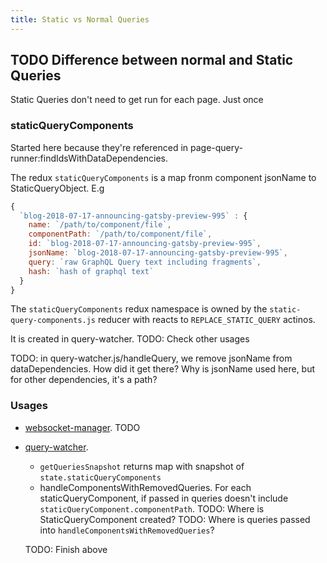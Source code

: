 ```yaml
---
title: Static vs Normal Queries
---
```


## TODO Difference between normal and Static Queries

Static Queries don't need to get run for each page. Just once

### staticQueryComponents

Started here because they're referenced in page-query-runner:findIdsWithDataDependencies.

The redux `staticQueryComponents` is a map fronm component jsonName to StaticQueryObject. E.g

```javascript
{
  `blog-2018-07-17-announcing-gatsby-preview-995` : {
    name: `/path/to/component/file`,
    componentPath: `/path/to/component/file`,
    id: `blog-2018-07-17-announcing-gatsby-preview-995`,
    jsonName: `blog-2018-07-17-announcing-gatsby-preview-995`,
    query: `raw GraphQL Query text including fragments`,
    hash: `hash of graphql text`
  }
}
```

The `staticQueryComponents` redux namespace is owned by the `static-query-components.js` reducer with reacts to `REPLACE_STATIC_QUERY` actinos.

It is created in query-watcher. TODO: Check other usages

TODO: in query-watcher.js/handleQuery, we remove jsonName from dataDependencies. How did it get there? Why is jsonName used here, but for other dependencies, it's a path?

### Usages

- [websocket-manager](TODO). TODO
- [query-watcher](TODO). 
  - `getQueriesSnapshot` returns map with snapshot of `state.staticQueryComponents`
  - handleComponentsWithRemovedQueries. For each staticQueryComponent, if passed in queries doesn't include `staticQueryComponent.componentPath`. TODO: Where is StaticQueryComponent created? TODO: Where is queries passed into `handleComponentsWithRemovedQueries`?
  
  TODO: Finish above

